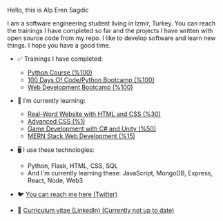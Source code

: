 Hello, this is Alp Eren Sagdic

I am a software engineering student living in Izmir, Turkey. You can reach the trainings I have completed so far
and the projects I have written with open source code from my repo. I like to develop software and learn new things. 
I hope you have a good time.


- ✅ Trainings I have completed:
  + <a href="https://www.udemy.com/course/sifirdan-ileri-seviyeye-python/">Python Course (%100)</a>
  + <a href="https://www.udemy.com/course/100-days-of-code/">100 Days Of Code/Python Bootcamp (%100)</a>
  + <a href="https://www.udemy.com/course/the-complete-web-development-bootcamp/">Web Development Bootcamp (%100)</a>

- 🌱 I’m currently learning:
  + <a href="https://www.udemy.com/course/design-and-develop-a-killer-website-with-html5-and-css3/">Real-Word Website with HTML and CSS (%30)</a>
  + <a href="https://www.udemy.com/course/advanced-css-and-sass/">Advanced CSS (%1)</a>
  + <a href="https://www.udemy.com/course/unitycourse/">Game Development with C# and Unity (%50)</a>
  + <a href="https://www.udemy.com/course/react-nodejs-express-mongodb-the-mern-fullstack-guide/">MERN Stack Web Development (%15)</a>
  
- 🖥️ I use these technologies:
  + Python, Flask, HTML, CSS, SQL
  + And I'm currently learning these: JavaScript, MongoDB, Express, React, Node, Web3
    
- 🐦 <a href="https://twitter.com/AlpSgdc">You can reach me here (Twitter)</a>
- 📝 <a href="https://www.linkedin.com/in/alp-eren-sağdıç-874987276/">Curriculum vitae (LinkedIn) (Currently not up to date)</a>


